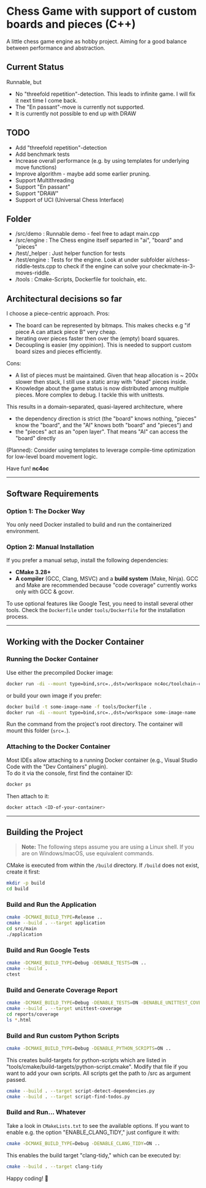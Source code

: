 # Chess Game with support of custom boards and pieces (C++)
A little chess game engine as hobby project.
Aiming for a good balance between performance and abstraction.

## Current Status
Runnable, but 
- No "threefold repetition"-detection. This leads to infinite game. I will fix it next time I come back. 
- The "En passant"-move is currently not supported.
- It is currently not possible to end up with DRAW

## TODO
- Add "threefold repetition"-detection
- Add benchmark tests
- Increase overall performance (e.g. by using templates for underlying move functions)
- Improve algorithm - maybe add some earlier pruning.
- Support Multithreading
- Support "En passant"
- Support "DRAW"
- Support of UCI (Universal Chess Interface)

## Folder
- /src/demo      : Runnable demo - feel free to adapt main.cpp
- /src/engine    : The Chess engine itself separted in "ai", "board" and "pieces"
- /test/_helper  : Just helper function for tests
- /test/engine   : Tests for the engine. Look at under subfolder ai/chess-riddle-tests.cpp to check if the engine can solve your checkmate-in-3-moves-riddle.
- /tools         : Cmake-Scripts, Dockerfile for toolchain, etc.

## Architectural decisions so far
I choose a piece-centric approach.
Pros:
- The board can be represented by bitmaps. This makes checks e.g "if piece A can attack piece B" very cheap.
- Iterating over pieces faster then over the (empty) board squares.
- Decoupling is easier (my oppinion). This is needed to support custom board sizes and pieces efficiently.

Cons:
- A list of pieces must be maintained. Given that heap allocation is ~ 200x slower then stack, I still use a static array with "dead" pieces inside.
- Knowledge about the game status is now distributed among multiple pieces. More complex to debug. I tackle this with unittests.

This results in a domain-separated, quasi-layered architecture, where 
- the dependency direction is strict (the "board" knows nothing, "pieces" know the "board", and the "AI" knows both "board" and "pieces") and
- the "pieces" act as an "open layer". That means "AI" can access the "board" directly

(Planned): Consider using templates to leverage compile-time optimization for low-level board movement logic.


Have fun!
**nc4oc**  


---

## Software Requirements

### Option 1: The Docker Way
You only need Docker installed to build and run the containerized environment.

### Option 2: Manual Installation
If you prefer a manual setup, install the following dependencies:
- **CMake 3.28+**
- **A compiler** (GCC, Clang, MSVC) and a **build system** (Make, Ninja). GCC and Make are recommended because "code coverage" currently works only with GCC & gcovr.

To use optional features like Google Test, you need to install several other tools. Check the `Dockerfile` under `tools/Dockerfile` for the installation process.

---

## Working with the Docker Container

### Running the Docker Container
Use either the precompiled Docker image:
```sh
docker run -di --mount type=bind,src=.,dst=/workspace nc4oc/toolchain-cpp:latest
```
or build your own image if you prefer:
```sh
docker build -t some-image-name -f tools/Dockerfile .
docker run -di --mount type=bind,src=.,dst=/workspace some-image-name
```
Run the command from the project's root directory. The container will mount this folder (`src=.`).

### Attaching to the Docker Container
Most IDEs allow attaching to a running Docker container (e.g., Visual Studio Code with the "Dev Containers" plugin).  
To do it via the console, first find the container ID:
```sh
docker ps
```
Then attach to it:
```sh
docker attach <ID-of-your-container>
```

---

## Building the Project

> **Note:** The following steps assume you are using a Linux shell. If you are on Windows/macOS, use equivalent commands.

CMake is executed from within the `/build` directory. If `/build` does not exist, create it first:
```sh
mkdir -p build
cd build
```

### Build and Run the Application
```sh
cmake -DCMAKE_BUILD_TYPE=Release ..
cmake --build . --target application
cd src/main
./application
```

### Build and Run Google Tests
```sh
cmake -DCMAKE_BUILD_TYPE=Debug -DENABLE_TESTS=ON ..
cmake --build .
ctest
```

### Build and Generate Coverage Report
```sh
cmake -DCMAKE_BUILD_TYPE=Debug -DENABLE_TESTS=ON -DENABLE_UNITTEST_COVERAGE=ON ..
cmake --build . --target unittest-coverage
cd reports/coverage
ls *.html
```

### Build and Run custom Python Scripts
```sh
cmake -DCMAKE_BUILD_TYPE=Debug -DENABLE_PYTHON_SCRIPTS=ON ..
```
This creates build-targets for python-scripts which are listed in "tools/cmake/build-targets/python-script.cmake".
Modify that file if you want to add your own scripts.
All scripts get the path to /src as argument passed.

```sh
cmake --build . --target script-detect-dependencies.py
cmake --build . --target script-find-todos.py
```

### Build and Run... Whatever
Take a look in `CMakeLists.txt` to see the available options.
If you want to enable e.g. the option "ENABLE_CLANG_TIDY," just configure it with:
```sh
cmake -DCMAKE_BUILD_TYPE=Debug -DENABLE_CLANG_TIDY=ON ..
```
This enables the build target "clang-tidy," which can be executed by:
```sh
cmake --build . --target clang-tidy
```

Happy coding! 🚀


